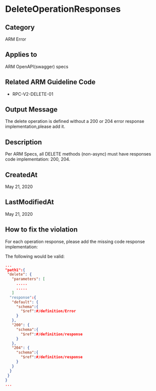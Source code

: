 # DeleteOperationResponses

## Category

ARM Error

## Applies to

ARM OpenAPI(swagger) specs

## Related ARM Guideline Code

- RPC-V2-DELETE-01

## Output Message

The delete operation is defined without a 200 or 204 error response implementation,please add it.

## Description

Per ARM Specs, all DELETE methods (non-async) must have responses code implementation: 200, 204.

## CreatedAt

May 21, 2020

## LastModifiedAt

May 21, 2020

## How to fix the violation

For each operation response, please add the missing code response implementation:

The following would be valid:

```json
...
"path1":{
 "delete": {
   "parameters": [
     .....
     .....
   ]
  "response":{
   "default": {
     "schema":{
       "$ref":#/definition/Error
     }
   },
   "200": {
     "schema":{
       "$ref":#/definition/response
     }
   },
   "204": {
     "schema":{
       "$ref":#/definition/response
     }
   }
  }
 }
}
...
```

